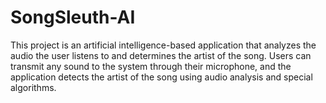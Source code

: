 # SongSleuth-AI
This project is an artificial intelligence-based application that analyzes the audio the user listens to and determines the artist of the song. Users can transmit any sound to the system through their microphone, and the application detects the artist of the song using audio analysis and special algorithms.
